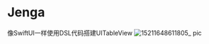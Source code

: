 # Jenga
像SwiftUI一样使用DSL代码搭建UITableView
![15211648611805_ pic](https://user-images.githubusercontent.com/16839723/161032365-0079d47d-2c45-4ae4-ac81-9c38360074ba.jpg)
